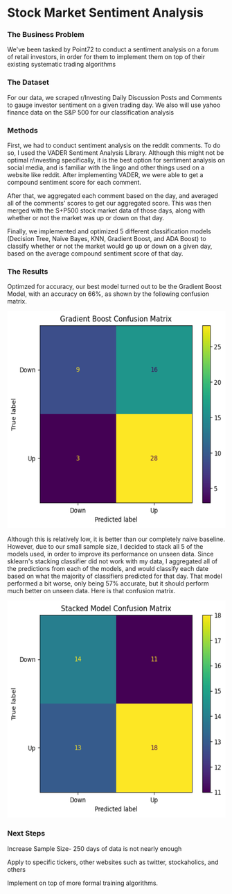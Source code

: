 # Stock Market Sentiment Analysis

### The Business Problem

We've been tasked by Point72 to conduct a sentiment analysis on a forum of retail investors, in order for them to implement them on top of their existing systematic trading algorithms

### The Dataset

For our data, we scraped r/Investing Daily Discussion Posts and Comments to gauge investor sentiment on a given trading day. We also will use yahoo finance data on the S&P 500 for our classification analysis

### Methods

​First, we had to conduct sentiment analysis on the reddit comments. To do so, I used the VADER Sentiment Analysis Library. Although this might not be optimal r/investing specifically, it is the best option for sentiment analysis on social media, and is familiar with the lingo and other things used on a website like reddit. After implementing VADER, we were able to get a compound sentiment score for each comment.

After that, we aggregated each comment based on the day, and averaged all of the comments' scores to get our aggregated score. This was then merged with the S+P500 stock market data of those days, along with whether or not the market was up or down on that day.

Finally, we implemented and optimized 5 different classification models (Decision Tree, Naive Bayes, KNN, Gradient Boost, and ADA Boost) to classify whether or not the market would go up or down on a given day, based on the average compound sentiment score of that day.


### The Results

Optimzed for accuracy, our best model turned out to be the Gradient Boost Model, with an accuracy on 66%, as shown by the following confusion matrix.
<p align="center">
  <img src = images/GradientBoostConfusionMatrix.png width="750" height="500">
</p>

Although this is relatively low, it is better than our completely naive baseline. However, due to our small sample size, I decided to stack all 5 of the models used, in order to improve its performance on unseen data. Since sklearn's stacking classifier did not work with my data, I aggregated all of the predictions from each of the models, and would classify each date based on what the majority of classifiers predicted for that day. That model performed a bit worse, only being 57% accurate, but it should perform much better on unseen data. Here is that confusion matrix.
<p align="center">
  <img src = images/StackedModelConfusionMatrix.png width="750" height="500">
</p>

### Next Steps

​Increase Sample Size- 250 days of data is not nearly enough

Apply to specific tickers, other websites such as twitter, stockaholics, and others

Implement on top of more formal training algorithms.
